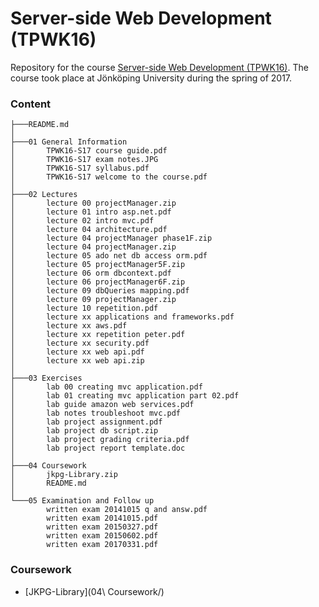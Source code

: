 Server-side Web Development (TPWK16)
======

Repository for the course [Server-side Web Development (TPWK16)](http://ju.se/JTH/en/education/courses.html?courseCode=TPWK16&semester=20161&lang=en). The course took place at Jönköping University during the spring of 2017.

### Content    

```
├───README.md
│
├───01 General Information
│       TPWK16-S17 course guide.pdf
│       TPWK16-S17 exam notes.JPG
│       TPWK16-S17 syllabus.pdf
│       TPWK16-S17 welcome to the course.pdf 
│
├───02 Lectures
│       lecture 00 projectManager.zip        
│       lecture 01 intro asp.net.pdf
│       lecture 02 intro mvc.pdf
│       lecture 04 architecture.pdf
│       lecture 04 projectManager phase1F.zip
│       lecture 04 projectManager.zip        
│       lecture 05 ado net db access orm.pdf 
│       lecture 05 projectManager5F.zip
│       lecture 06 orm dbcontext.pdf
│       lecture 06 projectManager6F.zip
│       lecture 09 dbQueries mapping.pdf
│       lecture 09 projectManager.zip
│       lecture 10 repetition.pdf
│       lecture xx applications and frameworks.pdf
│       lecture xx aws.pdf
│       lecture xx repetition peter.pdf
│       lecture xx security.pdf
│       lecture xx web api.pdf
│       lecture xx web api.zip
│
├───03 Exercises
│       lab 00 creating mvc application.pdf
│       lab 01 creating mvc application part 02.pdf
│       lab guide amazon web services.pdf
│       lab notes troubleshoot mvc.pdf
│       lab project assignment.pdf
│       lab project db script.zip
│       lab project grading criteria.pdf
│       lab project report template.doc
│
├───04 Coursework
│       jkpg-Library.zip
│       README.md
│
└───05 Examination and Follow up
        written exam 20141015 q and answ.pdf
        written exam 20141015.pdf
        written exam 20150327.pdf
        written exam 20150602.pdf
        written exam 20170331.pdf
```

### Coursework

 - [JKPG-Library](04\ Coursework/)














